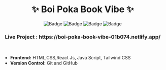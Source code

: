 <h1 align="center">
       ✨  Boi Poka Book Vibe  ✨
</h1>

<div align="center">

![Badge](https://img.shields.io/badge/Tech_Stack-HTML-orange) ![Badge](https://img.shields.io/badge/CSS-blue) ![Badge](https://img.shields.io/badge/React_Js-cyan)
 ![Badge](https://img.shields.io/badge/-Java_Script-yellow)  

</div>

<h3 align="center">
          Live Project : https://boi-poka-book-vibe-01b074.netlify.app/
</h3>
<br />

- **Frontend:** HTML,CSS,React Js, Java Script, Tailwind CSS
- **Version Control:** Git and GitHub





